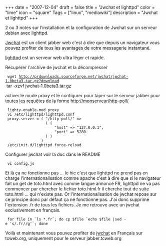 +++
date = "2007-12-04"
draft = false
title = "Jwchat et lighttpd"
color = "lime"
icon = "square"
Tags = ["linux", "mediawiki"]
description = "Jwchat et lighttpd"
+++

2 ou 3 notes sur l'installation et la configuration de Jwchat sur un
serveur debian avec lighttpd.

[Jwchat](http://jwchat.sourceforge.net/) est un client jabber web c'est
à dire que depuis un navigateur vous pouvez profiter de tous les
avantages de votre messagerie instantané.

[lighttpd](http://www.lighttpd.net/) est un serveur web ultra léger et
rapide.

Récupérer l'archive de jwchat et la décompresser

` wget `[`http://prdownloads.sourceforge.net/jwchat/jwchat-1.0beta3.tar.gz?download`](http://prdownloads.sourceforge.net/jwchat/jwchat-1.0beta3.tar.gz?download)\
     tar -xzvf jwchat-1.0beta3.tar.gz

activer le mode proxy et le configurer pour taper sur le serveur jabber
pour toutes les requêtes de la forme <http://monserveur/http-poll/>

     lighty-enable-mod proxy 
     vi /etc/lighttpd/lighttpd.conf
     proxy.server = ( "/http-poll/" =>
                      ( (
                          "host" => "127.0.0.1",
                          "port" => 5280
                      ) )
                    )
     /etc/init.d/lighttpd force-reload

Configurer jwchat voir la doc dans le README

     vi config.js

Et là ça ne fonctionne pas ... le hic c'est que lighttpd ne prend pas en
charge l'internationalisation comme apache c'est à dire que si le
navigateur fait un get de toto.html avec comme langue annoncé FR,
lighttpd ne va pas commencer par chercher le fichier toto.html.fr il
cherche tout de suite toto.html ... qui n'existe pas. Or
l'internationalisation de jwchat repose sur ce principe donc par défaut
ça ne fonctionne pas. J'ai donc supprimé l'extension .fr de tous les
fichiers. Je me retrouve avec un jwchat exclusivement en français.

``  for file in `ls *.fr`; do cp $file `echo $file |sed -e 's/.fr//g'`; done ``

Voilà et maintenant vous pouvez profiter de
[jwchat](http://jabber.tcweb.org/jwchat/) en Français sur tcweb.org,
uniquement pour le serveur jabber.tcweb.org
